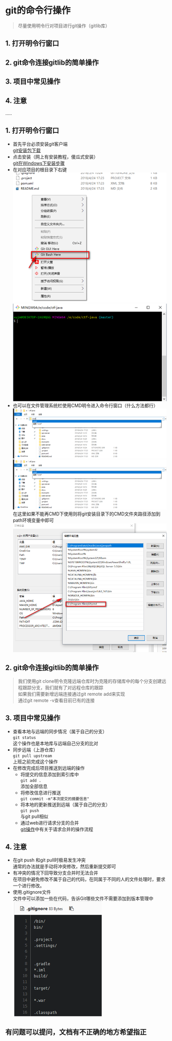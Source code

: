 # git的命令行操作
>尽量使用明令行对项目进行git操作（gitlib库）  

## 1. 打开明令行窗口  
## 2. git命令连接gitlib的简单操作
## 3. 项目中常见操作
## 4. 注意

.....

## 1. 打开明令行窗口
- 首先平台必须安装git客户端  
	[git安装包下载](https://github.com/git-for-windows/git/releases/download/v2.17.0.windows.1/Git-2.17.0-64-bit.exe "git的安装")
- 点击安装（网上有安装教程，傻瓜式安装）     
	[git在Windows下安装步骤](https://blog.csdn.net/jiguanghoverli/article/details/7902791)
- 在对应项目的根目录下右键  
	![](https://github.com/MarkXv/staticFile/blob/master/img/go_git/2018-05-06_145852.png)  
	![](https://github.com/MarkXv/staticFile/blob/master/img/go_git/2018-05-06_150524.png)  
- 也可以在文件管理系统栏使用CMD明令进入命令行窗口（什么方法都行）  
	![](https://github.com/MarkXv/staticFile/blob/master/img/go_git/2018-05-06_150610.png)  
	![](https://github.com/MarkXv/staticFile/blob/master/img/go_git/2018-05-06_150610.png)  
	在这里如果不能再CMD下使用则将git安装目录下的CMD文件夹路径添加到path环境变量中即可  
	![](https://github.com/MarkXv/staticFile/blob/master/img/go_git/2018-05-06_151158.png)  
## 2. git命令连接gitlib的简单操作
> 我们使用git clone明令克隆远端仓库时为克隆的存储库中的每个分支创建远程跟踪分支，我们就有了对远程仓库的跟踪  
> 如果我们需要新增远端连接通过git remote add来实现  
> 通过git remote -v查看目前已有的连接
## 3. 项目中常见操作
- 查看本地与远端的同步情况（属于自己的分支）  
	`git status`  
	这个操作也是本地库与远端自己分支的比对
- 同步远端（上游仓库）  
	`git pull upstream `   
	上班之前完成这个操作
- 在修改完成后项目推送到远端的操作
	- 将提交的信息添加到索引库中  
		`git add .`  
		添加全部信息
	- 将修改信息进行推送  
		`git commit -m"本次提交的摘要信息" ` 
	- 将本地的更新推送到远端（属于自己的分支）  
		`git push `  
		与git pull相似
	- 通过web进行请求分支的合并    
		[git操作](https://github.com/MarkXv/staticFile/blob/master/docs/Windows%E4%B8%8BEclipse%E4%B8%ADGit%E7%9A%84%E5%9F%BA%E6%9C%AC%E6%93%8D%E4%BD%9C.md)中有关于请求合并的操作流程  
## 4. 注意
- 在git push 和git pull时极易发生冲突  
	通常的办法就是手动将冲突修改，然后重新提交即可
- 有冲突的情况下回导致分支合并时无法合并  
	在项目中避免修改不属于自己的代码，在同属于不同的人的文件处理时，要求一个进行修改。
- 使用.gitignore文件  
	文件中可以添加一些在代码，告诉Git哪些文件不需要添加到版本管理中  
	![](https://github.com/MarkXv/staticFile/blob/master/img/go_git/2018-05-06_160720.png)

## 有问题可以提问，文档有不正确的地方希望指正



		